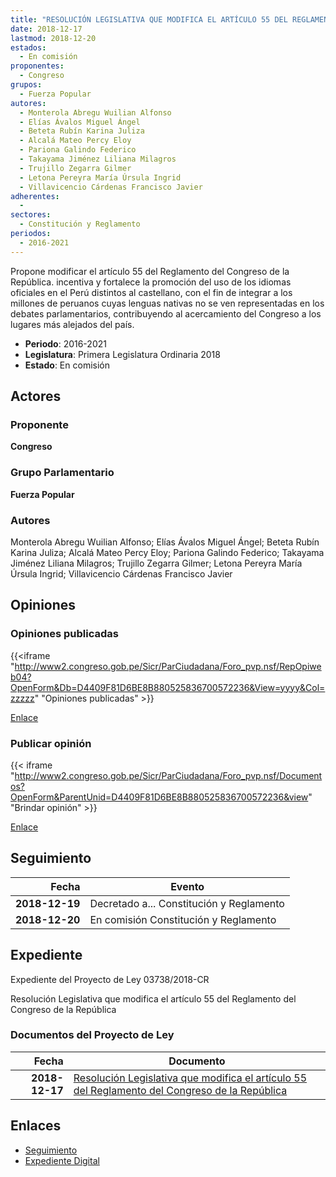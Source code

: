 ```yaml
---
title: "RESOLUCIÓN LEGISLATIVA QUE MODIFICA EL ARTÍCULO 55 DEL REGLAMENTO DEL CONGRESO DE LA REPÚBLICA"
date: 2018-12-17
lastmod: 2018-12-20
estados: 
  - En comisión
proponentes: 
  - Congreso
grupos: 
  - Fuerza Popular
autores: 
  - Monterola Abregu Wuilian Alfonso
  - Elías Ávalos Miguel Ángel
  - Beteta Rubín Karina Juliza
  - Alcalá Mateo Percy Eloy
  - Pariona Galindo Federico
  - Takayama Jiménez Liliana Milagros
  - Trujillo Zegarra Gilmer
  - Letona Pereyra María Úrsula Ingrid
  - Villavicencio Cárdenas Francisco Javier
adherentes: 
  - 
sectores: 
  - Constitución y Reglamento
periodos: 
  - 2016-2021
---
```


Propone modificar el artículo 55 del Reglamento del Congreso de la República. incentiva y fortalece la promoción del uso de los idiomas oficiales en el Perú distintos al castellano, con el fin de integrar a los millones de peruanos cuyas lenguas nativas no se ven representadas en los debates parlamentarios, contribuyendo al acercamiento del Congreso a los lugares más alejados del país.

- **Periodo**: 2016-2021
- **Legislatura**: Primera Legislatura Ordinaria 2018
- **Estado**: En comisión

## Actores

### Proponente

**Congreso**

### Grupo Parlamentario

**Fuerza Popular**

### Autores

Monterola Abregu Wuilian Alfonso; Elías Ávalos Miguel Ángel; Beteta Rubín Karina Juliza; Alcalá Mateo Percy Eloy; Pariona Galindo Federico; Takayama Jiménez Liliana Milagros; Trujillo Zegarra Gilmer; Letona Pereyra María Úrsula Ingrid; Villavicencio Cárdenas Francisco Javier


## Opiniones

### Opiniones publicadas

{{<iframe "http://www2.congreso.gob.pe/Sicr/ParCiudadana/Foro_pvp.nsf/RepOpiweb04?OpenForm&Db=D4409F81D6BE8B880525836700572236&View=yyyy&Col=zzzzz" "Opiniones publicadas" >}}

[Enlace](http://www2.congreso.gob.pe/Sicr/ParCiudadana/Foro_pvp.nsf/RepOpiweb04?OpenForm&Db=D4409F81D6BE8B880525836700572236&View=yyyy&Col=zzzzz)
### Publicar opinión

{{< iframe "http://www2.congreso.gob.pe/Sicr/ParCiudadana/Foro_pvp.nsf/Documentos?OpenForm&ParentUnid=D4409F81D6BE8B880525836700572236&view" "Brindar opinión" >}}

[Enlace](http://www2.congreso.gob.pe/Sicr/ParCiudadana/Foro_pvp.nsf/Documentos?OpenForm&ParentUnid=D4409F81D6BE8B880525836700572236&view)

## Seguimiento

| Fecha | Evento |
|------:|--------|
| **2018-12-19** | Decretado a... Constitución y Reglamento|
| **2018-12-20** | En comisión Constitución y Reglamento|


## Expediente

Expediente del Proyecto de Ley 03738/2018-CR

Resolución Legislativa que modifica el artículo 55 del Reglamento del Congreso de la República


### Documentos del Proyecto de Ley

| Fecha | Documento |
|------:|--------|
| **2018-12-17** | [Resolución Legislativa que modifica el artículo 55 del Reglamento del Congreso de la República](http://www.leyes.congreso.gob.pe/Documentos/2016_2021/Proyectos_de_Ley_y_de_Resoluciones_Legislativas/PL0373820181217.pdf) |

## Enlaces 

- [Seguimiento](http://www2.congreso.gob.pehttp://www2.congreso.gob.pe/Sicr/TraDocEstProc/CLProLey2016.nsf/f7fff46988ca05b1052578e100829cc7/69cb0eb8345eea750525836700600220?OpenDocument)
- [Expediente Digital](http://www2.congreso.gob.pehttp://www2.congreso.gob.pe/Sicr/TraDocEstProc/CLProLey2016.nsf/f7fff46988ca05b1052578e100829cc7/69cb0eb8345eea750525836700600220?OpenDocument&Click=05257FB7005EB655.eb71d0cf91d8294e05256cdf006b5706/$Body/0.1C6C)
